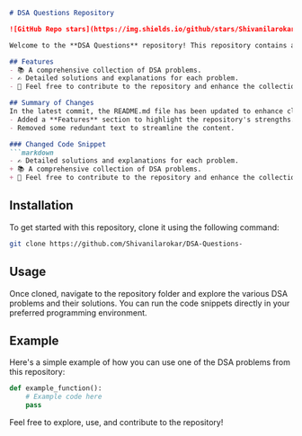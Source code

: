 ```markdown
# DSA Questions Repository

![GitHub Repo stars](https://img.shields.io/github/stars/Shivanilarokar/DSA-Questions-) ![GitHub forks](https://img.shields.io/github/forks/Shivanilarokar/DSA-Questions-) ![GitHub issues](https://img.shields.io/github/issues/Shivanilarokar/DSA-Questions-)

Welcome to the **DSA Questions** repository! This repository contains a collection of Data Structures and Algorithms (DSA) problems designed to help you enhance your coding skills.

## Features
- 📚 A comprehensive collection of DSA problems.
- ✍️ Detailed solutions and explanations for each problem.
- 🚀 Feel free to contribute to the repository and enhance the collection of DSA questions!

## Summary of Changes
In the latest commit, the README.md file has been updated to enhance clarity and organization. Key changes include:
- Added a **Features** section to highlight the repository's strengths.
- Removed some redundant text to streamline the content.

### Changed Code Snippet
```markdown
- ✍️ Detailed solutions and explanations for each problem.
+ 📚 A comprehensive collection of DSA problems.
+ 🚀 Feel free to contribute to the repository and enhance the collection of DSA questions!
```

## Installation
To get started with this repository, clone it using the following command:
```bash
git clone https://github.com/Shivanilarokar/DSA-Questions-
```

## Usage
Once cloned, navigate to the repository folder and explore the various DSA problems and their solutions. You can run the code snippets directly in your preferred programming environment.

## Example
Here's a simple example of how you can use one of the DSA problems from this repository:
```python
def example_function():
    # Example code here
    pass
```

Feel free to explore, use, and contribute to the repository!
```